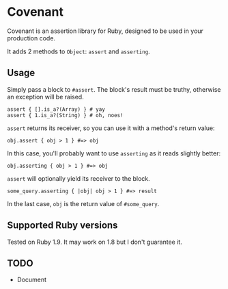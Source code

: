 # Covenant

Covenant is an assertion library for Ruby, designed to be used in your
production code.

It adds 2 methods to `Object`: `assert` and `asserting`.

## Usage

Simply pass a block to `#assert`. The block's result must be truthy, otherwise
an exception will be raised.

    assert { [].is_a?(Array) } # yay
    assert { 1.is_a?(String) } # oh, noes!

`assert` returns its receiver, so you can use it with a method's return value:

    obj.assert { obj > 1 } #=> obj

In this case, you'll probably want to use `asserting` as it reads slightly
better:

    obj.asserting { obj > 1 } #=> obj

`assert` will optionally yield its receiver to the block.

    some_query.asserting { |obj| obj > 1 } #=> result

In the last case, `obj` is the return value of `#some_query`.

## Supported Ruby versions

Tested on Ruby 1.9. It may work on 1.8 but I don't guarantee it.

## TODO

* Document
